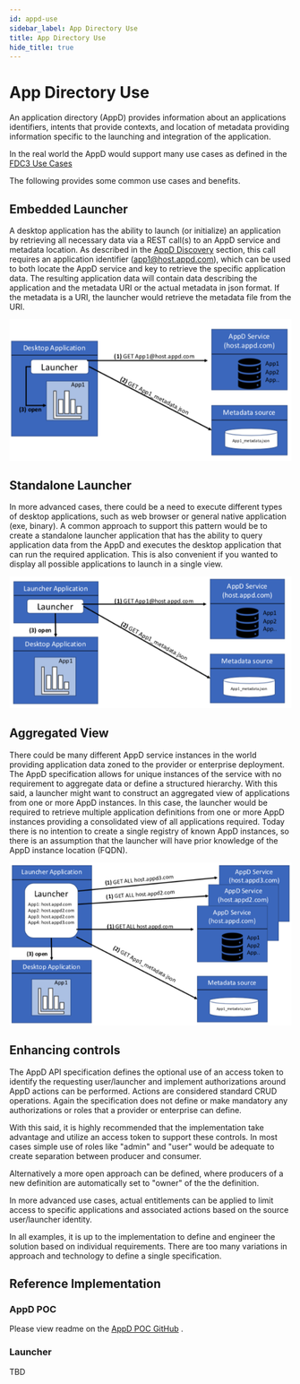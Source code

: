 ```yaml
---
id: appd-use
sidebar_label: App Directory Use
title: App Directory Use
hide_title: true
---
```


# App Directory Use

An application directory (AppD) provides information about an applications
identifiers, intents that provide contexts, and location of metadata providing
information specific to the launching and integration of the application.


In the real world the AppD would support many use cases as defined in the
[FDC3 Use Cases](use-cases/use-cases-intro)

The following provides some common use cases and benefits.

## Embedded Launcher ###
A desktop application has the ability to launch (or initialize) an application
by retrieving all necessary data via a REST call(s) to an AppD service
and metadata location. As described in the [AppD Discovery](/AppD_Discovery)
section, this call requires an application identifier (app1@host.appd.com),
which can be used to both locate the AppD service and key to retrieve the
specific application data.  The resulting application data will contain
data describing the application and the metadata URI or the actual
metadata in json format.  If the metadata is a URI, the launcher would
retrieve the metadata file from the URI.

![img](assets/appd_launcher_embedded.png)


## Standalone Launcher ###

In more advanced cases, there could be a need to execute different types
of desktop applications, such as web browser or general native application
(exe, binary).  A common approach to support this pattern would be to
 create a standalone launcher application that has the ability to query
 application data from the AppD and executes the desktop application that
 can run the required application.  This is also convenient if you wanted
 to display all possible applications to launch in a single view.

![img](assets/appd_launcher_standalone.png)


## Aggregated View ###

There could be many different AppD service instances in the world providing
application data zoned to the provider or enterprise deployment.  The
AppD specification allows for unique instances of the service with no
requirement to aggregate data or define a structured hierarchy.  With this
said, a launcher might want to construct an aggregated view of applications
from one or more AppD instances.  In this case, the launcher would be
required to retrieve multiple application definitions from one or more
AppD instances providing a consolidated view of all applications required.
 Today there is no intention to create a single registry of known AppD
 instances, so there is an assumption that the launcher will have prior
 knowledge of the AppD instance location (FQDN).

![img](assets/appd_launcher_aggregated.png)


## Enhancing controls ###

The AppD API specification defines the optional use of an access token to
identify the requesting user/launcher and implement authorizations around
AppD actions can be performed.  Actions are considered standard CRUD operations.
Again the specification does not define or make mandatory any authorizations
or roles that a provider or enterprise can define.

With this said, it is highly recommended that the implementation take advantage
 and utilize an access token to support these controls.  In most cases simple
 use of roles like "admin" and "user" would be adequate to create separation
 between producer and consumer.

 Alternatively a more open approach can be defined, where producers of a new
 definition are automatically set to "owner" of the the definition.

 In more advanced use cases, actual entitlements can be applied to limit
 access to specific applications and associated actions  based on the source
 user/launcher identity.

 In all examples, it is up to the implementation to define and engineer the solution
 based on individual requirements.  There are too many variations in approach
 and technology to define a single specification.



## Reference Implementation ###

### AppD POC ####
Please view readme on the [AppD POC GitHub](https://github.com/FDC3/appd-poc) .


### Launcher ####

TBD